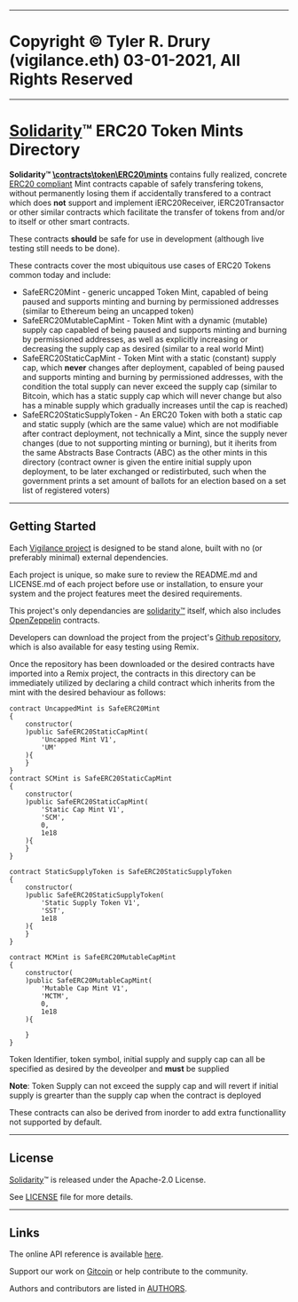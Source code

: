 ----------------------------------------------------------------

# Copyright © Tyler R. Drury (vigilance.eth) 03-01-2021, All Rights Reserved

----------------------------------------------------------------

# [Solidarity][1]™ ERC20 Token Mints Directory

**Solidarity™ [\\contracts\\token\\ERC20\\mints][2]** contains fully realized,
concrete [ERC20 compliant][3] Mint contracts capable of safely transfering tokens,
without permanently losing them if accidentally transfered to a contract which
does **not** support and implement iERC20Receiver, iERC20Transactor or other similar contracts
which facilitate the transfer of tokens from and/or to itself or other smart contracts.

These contracts **should** be safe for use in development (although live testing still needs to be done).

These contracts cover the most ubiquitous use cases of ERC20 Tokens common today and include:

* SafeERC20Mint - generic uncapped Token Mint, capabled of being paused and supports minting and burning by permissioned addresses (similar to Ethereum being an uncapped token)
* SafeERC20MutableCapMint - Token Mint with a dynamic (mutable) supply cap capabled of being paused and supports minting and burning by permissioned addresses, as well as explicitly increasing or decreasing the supply cap as desired (similar to a real world Mint)
* SafeERC20StaticCapMint - Token Mint with a static (constant) supply cap, which **never** changes after deployment, capabled of being paused and supports minting and burning by permissioned addresses, with the condition the total supply can never exceed the supply cap (similar to Bitcoin, which has a static supply cap which will never change but also has a minable supply which gradually increases until the cap is reached)
* SafeERC20StaticSupplyToken - An ERC20 Token with both a static cap and static supply (which are the same value) which are not modifiable after contract deployment, not technically a Mint, since the supply never changes (due to not supporting minting or burning), but it iherits from the same Abstracts Base Contracts (ABC) as the other mints in this directory (contract owner is given the entire initial supply upon deployment, to be later exchanged or redistirbuted, such when the government prints a set amount of ballots for an election based on a set list of registered voters)


----------------------------------------------------------------

## Getting Started

Each [Vigilance project][7] is designed to be stand alone,
built with no (or preferably minimal) external dependencies.

Each project is unique, so make sure to review the README.md and LICENSE.md of each project before use or installation,
to ensure your system and the project features meet the desired requirements.

This project's only dependancies are [solidarity™][1] itself, which also includes [OpenZeppelin][4] contracts.

Developers can download the project from the project's [Github repository][1],
which is also available for easy testing using Remix.

Once the repository has been downloaded or the desired contracts have imported into a Remix project,
the contracts in this directory can be immediately utilized by declaring a child contract which inherits from the mint with the desired behaviour as follows:

```
contract UncappedMint is SafeERC20Mint
{
    constructor(
    )public SafeERC20StaticCapMint(
        'Uncapped Mint V1',
        'UM'
    ){
    }
}
contract SCMint is SafeERC20StaticCapMint
{
    constructor(
    )public SafeERC20StaticCapMint(
        'Static Cap Mint V1',
        'SCM',
        0,
        1e18
    ){
    }
}

contract StaticSupplyToken is SafeERC20StaticSupplyToken
{
    constructor(
    )public SafeERC20StaticSupplyToken(
        'Static Supply Token V1',
        'SST',
        1e18
    ){
    }
}

contract MCMint is SafeERC20MutableCapMint
{
    constructor(
    )public SafeERC20MutableCapMint(
        'Mutable Cap Mint V1',
        'MCTM',
        0,
        1e18
    ){
        
    }
}
```

Token Identifier, token symbol, initial supply and supply cap can all be specified as desired by the deveolper
and **must** be supplied

**Note**: Token Supply can not exceed the supply cap and will revert if initial supply is grearter than the supply cap when the contract is deployed

These contracts can also be derived from inorder to add extra functionallity not supported by default.


----------------------------------------------------------------

## License

[Solidarity][1]™ is released under the Apache-2.0 License.

See [LICENSE](https://github.com/vigilance91/solidarity/LICENSE.md) file for more details.


----------------------------------------------------------------

## Links

The online API reference is available [here]().

Support our work on [Gitcoin][6] or help contribute to the community.

Authors and contributors are listed in [AUTHORS](https://github.com/vigilance91/solidarity/AUTHORS.md).


[1]: https://github.com/vigilance91/solidarity
[2]: https://github.com/vigilance91/solidarity/tree/master/contracts/token/ERC20/mints
[3]: https://github.com/vigilance91/solidarity/tree/master/contracts/ERC/token/ERC20
[4]: https://openzeppelin.com
[5]: https://github.com/OpenZeppelin/openzeppelin-contracts/blob/v3.3.0/contracts
[6]: https://gitcoin.com
[7]: https://github.com/vigilance91
[8]: https://github.com/vigilance91/solidarity/EIP
[9]: https://github.com/vigilance91/solidarity/ERC
[10]: https://github.com/vigilance91/solidarity/contracts


